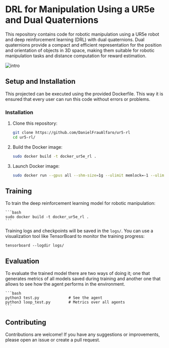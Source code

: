 # DRL for Manipulation Using a UR5e and Dual Quaternions

This repository contains code for robotic manipulation using a UR5e robot and deep reinforcement learning (DRL) with dual quaternions. Dual quaternions provide a compact and efficient representation for the position and orientation of objects in 3D space, making them suitable for robotic manipulation tasks and distance computation for reward estimation.

![intro](https://github.com/DanielFrauAlfaro/ur5-rl/assets/98766327/2e3998f9-636a-4b82-b99c-48a1b9cbff76)


## Setup and Installation

This projected can be executed using the provided Dockerfile. This way it is ensured that every user can run this code without errors or problems.

### Installation

1. Clone this repository:

    ```bash
    git clone https://github.com/DanielFrauAlfaro/ur5-rl
    cd ur5-rl/
    ```

2. Build the Docker image:

    ```bash
    sudo docker build -t docker_ur5e_rl .
    ```

3. Launch Docker image:

    ```bash
    sudo docker run --gpus all --shm-size=1g --ulimit memlock=-1 --ulimit stack=67108864 --rm -it --name docker_ur5e_rl --net host --cpuset-cpus="0-11" -v ~/:/ur5-rl -e DISPLAY=$DISPLAY -v /tmp/.X11-unix:/tmp/.X11-unix:rw -v /dev:/dev --user=$(id -u $USER):$(id -g $USER) --pid=host --privileged docker_ur5e_rl
    ```

## Training

To train the deep reinforcement learning model for robotic manipulation:

    ```bash
    sudo docker build -t docker_ur5e_rl .
    ```

Training logs and checkpoints will be saved in the `logs/`. You can use a visualization tool like TensorBoard to monitor the training progress:

    
    tensorboard --logdir logs/
   

## Evaluation

To evaluate the trained model there are two ways of doing it; one that generates metrics of all models saved during training and another one that allows to see how the agent performs in the environment.

    ```bash
    python3 test.py             # See the agent
    python3 loop_test.py        # Metrics over all agents
    ```

## Contributing

Contributions are welcome! If you have any suggestions or improvements, please open an issue or create a pull request.
